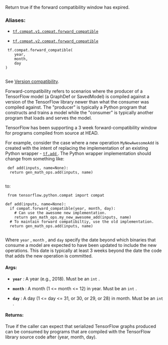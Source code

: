 Return true if the forward compatibility window has expired.



### Aliases:

- [ `tf.compat.v1.compat.forward_compatible` ](/api_docs/python/tf/compat/forward_compatible)

- [ `tf.compat.v2.compat.forward_compatible` ](/api_docs/python/tf/compat/forward_compatible)



```
 tf.compat.forward_compatible(
    year,
    month,
    day
)
 
```

See <a href="https://tensorflow.org/guide/version_compat#backward_forward">Version
compatibility</a>.

Forward-compatibility refers to scenarios where the producer of a TensorFlow
model (a GraphDef or SavedModel) is compiled against a version of the
TensorFlow library newer than what the consumer was compiled against. The
"producer" is typically a Python program that constructs and trains a model
while the "consumer" is typically another program that loads and serves the
model.

TensorFlow has been supporting a 3 week forward-compatibility window for
programs compiled from source at HEAD.

For example, consider the case where a new operation  `MyNewAwesomeAdd`  is
created with the intent of replacing the implementation of an existing Python
wrapper - [ `tf.add` ](https://tensorflow.google.cn/api_docs/python/tf/math/add).  The Python wrapper implementation should change from
something like:



```
 def add(inputs, name=None):
  return gen_math_ops.add(inputs, name)
 
```

to:



```
 from tensorflow.python.compat import compat

def add(inputs, name=None):
  if compat.forward_compatible(year, month, day):
    # Can use the awesome new implementation.
    return gen_math_ops.my_new_awesome_add(inputs, name)
  # To maintain forward compatibiltiy, use the old implementation.
  return gen_math_ops.add(inputs, name)
 
```

Where  `year` ,  `month` , and  `day`  specify the date beyond which binaries
that consume a model are expected to have been updated to include the
new operations. This date is typically at least 3 weeks beyond the date
the code that adds the new operation is committed.



#### Args:

- **`year`** :  A year (e.g., 2018). Must be an  `int` .

- **`month`** : A month (1 <= month <= 12) in year. Must be an  `int` .

- **`day`** :   A day (1 <= day <= 31, or 30, or 29, or 28) in month. Must be an
 `int` .



#### Returns:
True if the caller can expect that serialized TensorFlow graphs produced
can be consumed by programs that are compiled with the TensorFlow library
source code after (year, month, day).

